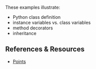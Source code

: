 These examples illustrate:

- Python class definition 
- instance variables vs. class variables
- method decorators
- inheritance


References & Resources
----------------------

* [Points](https://docs.google.com/presentation/d/1tqBwO36liptqiZI_nL_MS1GzgTo9qBrONNRYgsPiaao/edit?usp=sharing
)